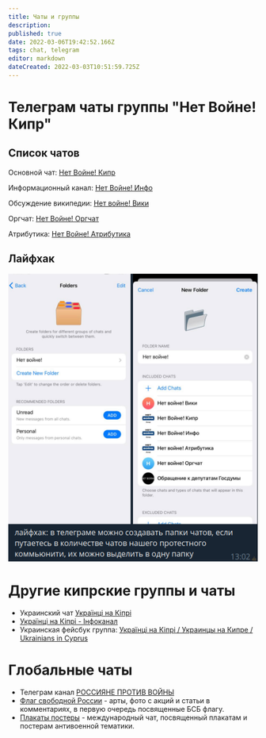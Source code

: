 ```yaml
---
title: Чаты и группы
description: 
published: true
date: 2022-03-06T19:42:52.166Z
tags: chat, telegram
editor: markdown
dateCreated: 2022-03-03T10:51:59.725Z
---
```


# Телеграм чаты группы "Нет Войне! Кипр"

## Список чатов
Основной чат: [Нет Войне! Кипр](https://t.me/cy_walks/7638)

Информационный канал: [Нет Войне! Инфо](https://t.me/nowarcy)

Обсуждение википедии: [Нет войне! Вики](https://t.me/+jQ1ffUlYqhw3ZWYy)

Оргчат: [Нет Войне! Оргчат](https://t.me/+XLcM_0EWpZEwNDg6)

Атрибутика: [Нет Войне! Атрибутика](https://t.me/+XLcM_0EWpZEwNDg6)

## Лайфхак

![flameshot-2022-03-03t13-07-35.png](/flameshot-2022-03-03t13-07-35.png)

# Другие кипрские группы и чаты

* Украинский чат [Українці на Кіпрі](https://t.me/uacyprus)
* [Українці на Кіпрі - Інфоканал](https://t.me/uacyprus_info)
* Украинская фейсбук группа: [Українці на Кіпрі / Украинцы на Кипре / Ukrainians in Cyprus](https://www.facebook.com/groups/uacyprus/)

# Глобальные чаты

* Телеграм канал [РОССИЯНЕ ПРОТИВ ВОЙНЫ](https://t.me/russiansagainstputinswar)
* [Флаг свободной России](https://t.me/whitebluewhite) - арты, фото с акций и статьи в комментариях, в первую очередь посвященные БСБ флагу.
* [Плакаты постеры](https://t.me/+qdyHkRHEpGxlMjE0) - международный чат, посвященный плакатам и постерам антивоенной тематики.